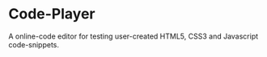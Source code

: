 # Code-Player
A online-code editor for testing user-created HTML5, CSS3 and Javascript code-snippets.

